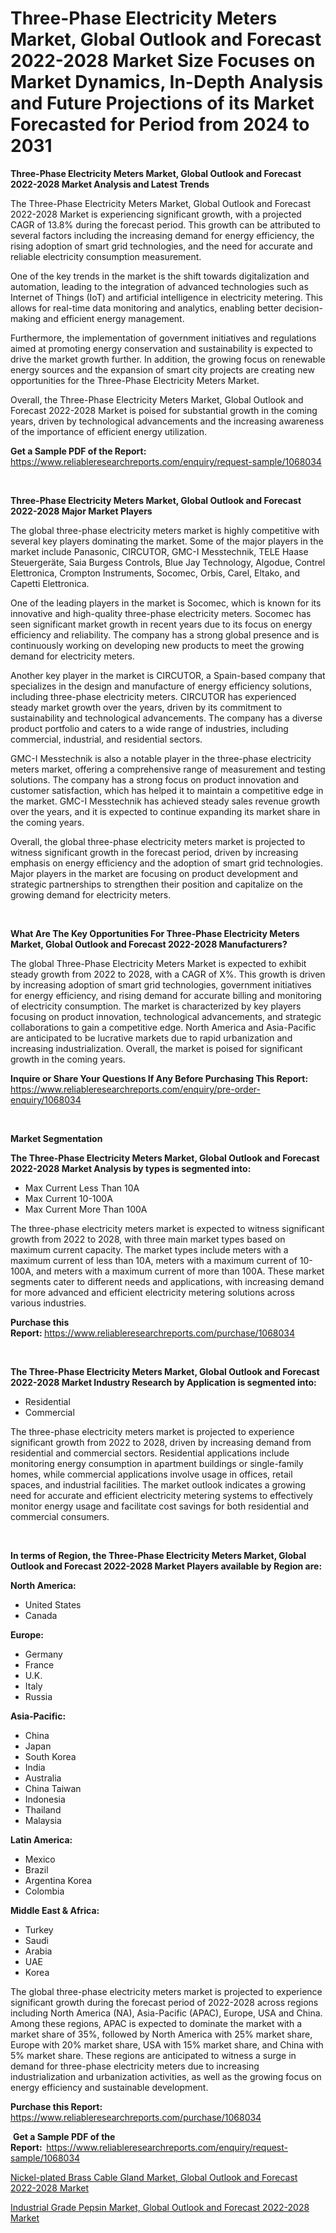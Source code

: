 <p><h1>Three-Phase Electricity Meters Market, Global Outlook and Forecast 2022-2028 Market Size Focuses on Market Dynamics, In-Depth Analysis and Future Projections of its Market Forecasted for Period from 2024 to 2031</h1></p><p><strong>Three-Phase Electricity Meters Market, Global Outlook and Forecast 2022-2028 Market Analysis and Latest Trends</strong></p>
<p><p>The Three-Phase Electricity Meters Market, Global Outlook and Forecast 2022-2028 Market is experiencing significant growth, with a projected CAGR of 13.8% during the forecast period. This growth can be attributed to several factors including the increasing demand for energy efficiency, the rising adoption of smart grid technologies, and the need for accurate and reliable electricity consumption measurement.</p><p>One of the key trends in the market is the shift towards digitalization and automation, leading to the integration of advanced technologies such as Internet of Things (IoT) and artificial intelligence in electricity metering. This allows for real-time data monitoring and analytics, enabling better decision-making and efficient energy management.</p><p>Furthermore, the implementation of government initiatives and regulations aimed at promoting energy conservation and sustainability is expected to drive the market growth further. In addition, the growing focus on renewable energy sources and the expansion of smart city projects are creating new opportunities for the Three-Phase Electricity Meters Market.</p><p>Overall, the Three-Phase Electricity Meters Market, Global Outlook and Forecast 2022-2028 Market is poised for substantial growth in the coming years, driven by technological advancements and the increasing awareness of the importance of efficient energy utilization.</p></p>
<p><strong>Get a Sample PDF of the Report:&nbsp;</strong> <a href="https://www.reliableresearchreports.com/enquiry/request-sample/1068034">https://www.reliableresearchreports.com/enquiry/request-sample/1068034</a></p>
<p>&nbsp;</p>
<p><strong>Three-Phase Electricity Meters Market, Global Outlook and Forecast 2022-2028 Major Market Players</strong></p>
<p><p>The global three-phase electricity meters market is highly competitive with several key players dominating the market. Some of the major players in the market include Panasonic, CIRCUTOR, GMC-I Messtechnik, TELE Haase Steuergeräte, Saia Burgess Controls, Blue Jay Technology, Algodue, Contrel Elettronica, Crompton Instruments, Socomec, Orbis, Carel, Eltako, and Capetti Elettronica.</p><p>One of the leading players in the market is Socomec, which is known for its innovative and high-quality three-phase electricity meters. Socomec has seen significant market growth in recent years due to its focus on energy efficiency and reliability. The company has a strong global presence and is continuously working on developing new products to meet the growing demand for electricity meters.</p><p>Another key player in the market is CIRCUTOR, a Spain-based company that specializes in the design and manufacture of energy efficiency solutions, including three-phase electricity meters. CIRCUTOR has experienced steady market growth over the years, driven by its commitment to sustainability and technological advancements. The company has a diverse product portfolio and caters to a wide range of industries, including commercial, industrial, and residential sectors.</p><p>GMC-I Messtechnik is also a notable player in the three-phase electricity meters market, offering a comprehensive range of measurement and testing solutions. The company has a strong focus on product innovation and customer satisfaction, which has helped it to maintain a competitive edge in the market. GMC-I Messtechnik has achieved steady sales revenue growth over the years, and it is expected to continue expanding its market share in the coming years.</p><p>Overall, the global three-phase electricity meters market is projected to witness significant growth in the forecast period, driven by increasing emphasis on energy efficiency and the adoption of smart grid technologies. Major players in the market are focusing on product development and strategic partnerships to strengthen their position and capitalize on the growing demand for electricity meters.</p></p>
<p>&nbsp;</p>
<p><strong>What Are The Key Opportunities For Three-Phase Electricity Meters Market, Global Outlook and Forecast 2022-2028 Manufacturers?</strong></p>
<p><p>The global Three-Phase Electricity Meters Market is expected to exhibit steady growth from 2022 to 2028, with a CAGR of X%. This growth is driven by increasing adoption of smart grid technologies, government initiatives for energy efficiency, and rising demand for accurate billing and monitoring of electricity consumption. The market is characterized by key players focusing on product innovation, technological advancements, and strategic collaborations to gain a competitive edge. North America and Asia-Pacific are anticipated to be lucrative markets due to rapid urbanization and increasing industrialization. Overall, the market is poised for significant growth in the coming years.</p></p>
<p><strong>Inquire or Share Your Questions If Any Before Purchasing This Report:</strong> <a href="https://www.reliableresearchreports.com/enquiry/pre-order-enquiry/1068034">https://www.reliableresearchreports.com/enquiry/pre-order-enquiry/1068034</a></p>
<p>&nbsp;</p>
<p><strong>Market Segmentation</strong></p>
<p><strong>The Three-Phase Electricity Meters Market, Global Outlook and Forecast 2022-2028 Market Analysis by types is segmented into:</strong></p>
<p><ul><li>Max Current Less Than 10A</li><li>Max Current 10-100A</li><li>Max Current More Than 100A</li></ul></p>
<p><p>The three-phase electricity meters market is expected to witness significant growth from 2022 to 2028, with three main market types based on maximum current capacity. The market types include meters with a maximum current of less than 10A, meters with a maximum current of 10-100A, and meters with a maximum current of more than 100A. These market segments cater to different needs and applications, with increasing demand for more advanced and efficient electricity metering solutions across various industries.</p></p>
<p><strong>Purchase this Report:&nbsp;</strong><a href="https://www.reliableresearchreports.com/purchase/1068034">https://www.reliableresearchreports.com/purchase/1068034</a></p>
<p>&nbsp;</p>
<p><strong>The Three-Phase Electricity Meters Market, Global Outlook and Forecast 2022-2028 Market Industry Research by Application is segmented into:</strong></p>
<p><ul><li>Residential</li><li>Commercial</li></ul></p>
<p><p>The three-phase electricity meters market is projected to experience significant growth from 2022 to 2028, driven by increasing demand from residential and commercial sectors. Residential applications include monitoring energy consumption in apartment buildings or single-family homes, while commercial applications involve usage in offices, retail spaces, and industrial facilities. The market outlook indicates a growing need for accurate and efficient electricity metering systems to effectively monitor energy usage and facilitate cost savings for both residential and commercial consumers.</p></p>
<p>&nbsp;</p>
<p><strong>In terms of Region, the Three-Phase Electricity Meters Market, Global Outlook and Forecast 2022-2028 Market Players available by Region are:</strong></p>
<p>
    <p> <strong> North America: </strong>
        <ul>
            <li>United States</li>
            <li>Canada</li>
        </ul>
        </p> 
    <p> <strong> Europe: </strong>
        <ul>
            <li>Germany</li>
            <li>France</li>
            <li>U.K.</li>
            <li>Italy</li>
            <li>Russia</li>
        </ul>
        </p> 
    <p> <strong> Asia-Pacific: </strong>
        <ul>
            <li>China</li>
            <li>Japan</li>
            <li>South Korea</li>
            <li>India</li>
            <li>Australia</li>
            <li>China Taiwan</li>
            <li>Indonesia</li>
            <li>Thailand</li>
            <li>Malaysia</li>
        </ul>
        </p> 
    <p> <strong> Latin America: </strong>
        <ul>
            <li>Mexico</li>
            <li>Brazil</li>
            <li>Argentina Korea</li>
            <li>Colombia</li>
        </ul>
        </p> 
    <p> <strong> Middle East & Africa: </strong>
        <ul>
            <li>Turkey</li>
            <li>Saudi</li>
            <li>Arabia</li>
            <li>UAE</li>
            <li>Korea</li>
        </ul>
    </p>
    </p>
<p><p>The global three-phase electricity meters market is projected to experience significant growth during the forecast period of 2022-2028 across regions including North America (NA), Asia-Pacific (APAC), Europe, USA and China. Among these regions, APAC is expected to dominate the market with a market share of 35%, followed by North America with 25% market share, Europe with 20% market share, USA with 15% market share, and China with 5% market share. These regions are anticipated to witness a surge in demand for three-phase electricity meters due to increasing industrialization and urbanization activities, as well as the growing focus on energy efficiency and sustainable development.</p></p>
<p><strong>Purchase this Report: </strong><a href="https://www.reliableresearchreports.com/purchase/1068034">https://www.reliableresearchreports.com/purchase/1068034</a></p>
<p>&nbsp;<strong>Get a Sample PDF of the Report:&nbsp;&nbsp;</strong><a href="https://www.reliableresearchreports.com/enquiry/request-sample/1068034">https://www.reliableresearchreports.com/enquiry/request-sample/1068034</a></p>
<p><strong></strong></p>
<p><p><a href="https://github.com/mauripalmi/Market-Research-Report-List-1/blob/main/nickel-plated-brass-cable-gland-market-global-outlook-and-forecast-2022-2028-market.md">Nickel-plated Brass Cable Gland Market, Global Outlook and Forecast 2022-2028 Market</a></p><p><a href="https://github.com/nicoletavirag/Market-Research-Report-List-1/blob/main/industrial-grade-pepsin-market-global-outlook-and-forecast-2022-2028-market.md">Industrial Grade Pepsin Market, Global Outlook and Forecast 2022-2028 Market</a></p></p>